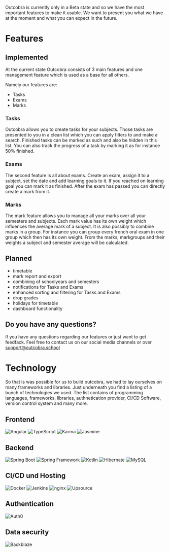 Outcobra is currently only in a Beta state and so we have the most important features to make it usable.
We want to present you what we have at the moment and what you can expect in the future.

# Features
## Implemented
At the current state Outcobra consists of 3 main features and one management feature which is used as a base for all others.

Namely our features are:
 - Tasks
 - Exams
 - Marks

### Tasks
Outcobra allows you to create tasks for your subjects. Those tasks are presented to you in a clean list which you can apply filters to and make a search.
Finished tasks can be marked as such and also be hidden in this list. You can also track the progress of a task by marking it as for instance 50% finished.

### Exams
The second feature is all about exams. Create an exam, assign it to a subject, set the date and add learning goals to it.
If you reached on learning goal you can mark it as finished. After the exam has passed you can directly create a mark from it.

### Marks
The mark feature allows you to manage all your marks over all your semesters and subjects. Each mark value has its own weight which influences the average mark of a subject.
It is also possibly to combine marks in a group. For instance you can group every french oral exam in one group which then has its own weight.
From the marks, markgroups and their weights a subject and semester average will be calculated.

## Planned
 - timetable
 - mark report and export
 - combining of schoolyears and semesters
 - notifications for Tasks and Exams
 - enhanced sorting and filtering for Tasks and Exams
 -  drop grades
 - holidays for timetable
 - dashboard functionality
 
## Do you have any questions?
If you have any questions regarding our features or just want to get feedfack. Feel free to contact us on our social media channels or over [support@outcobra.school](support@outcobra.school)

# Technology
So that is was possible for us to build outcobra, we had to lay ourselves on many frameworks and libraries.
Just underneath you find a listing of a bunch of technologies we used. The list contains of programming languages, frameworks, libraries, authnetication provider, CI/CD Software, version control system and many more.

## Frontend
![Angular](assets/docs/img/angular.svg)
![TypeScript](assets/docs/img/typescript.svg)
![Karma](assets/docs/img/karma.svg)
![Jasmine](assets/docs/img/jasmine.svg)

## Backend
![Spring Boot](assets/docs/img/spring-boot.png)
![Spring Framework](assets/docs/img/spring.png)
![Kotlin](assets/docs/img/kotlin.svg)
![Hibernate](assets/docs/img/hibernate.svg)
![MySQL](assets/docs/img/mysql.svg)

## CI/CD und Hosting
![Docker](assets/docs/img/docker.svg)
![Jenkins](assets/docs/img/jenkins.svg)
![nginx](assets/docs/img/nginx.svg)
![Upsource](assets/docs/img/upsource.svg)

## Authentication
![Auth0](assets/docs/img/auth0.svg)

## Data security
![Backblaze](assets/docs/img/backblaze.svg)
